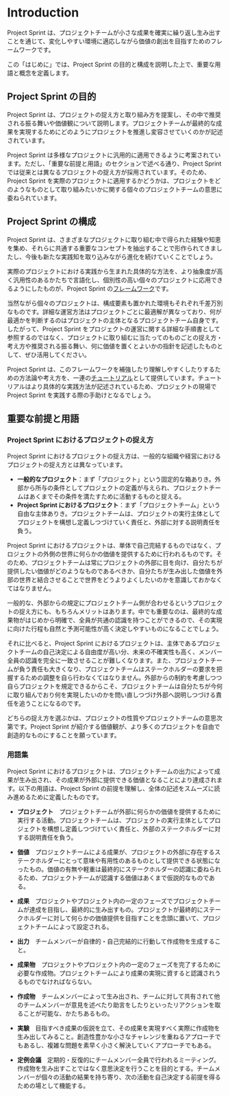 # Introduction

Project Sprint は、プロジェクトチームが小さな成果を確実に繰り返し生み出すことを通じて、変化しやすい環境に適応しながら価値の創出を目指すためのフレームワークです。

この「はじめに」では、Project Sprint の目的と構成を説明した上で、重要な用語と概念を定義します。

## Project Sprint の目的

Project Sprint は、プロジェクトの捉え方と取り組み方を提案し、その中で推奨される振る舞いや価値観について説明します。プロジェクトチームが最終的な成果を実現するためにどのようにプロジェクトを推進し変容させていくのかが記述されています。

Project Sprint は多様なプロジェクトに汎用的に適用できるように考案されています。ただし、「重要な前提と用語」のセクションで述べる通り、Project Sprint では従来とは異なるプロジェクトの捉え方が採用されています。そのため、Project Sprint を実際のプロジェクトに適用するかどうかは、プロジェクトをどのようなものとして取り組みたいかに関する個々のプロジェクトチームの意思に委ねられています。

## Project Sprint の構成

Project Sprint は、さまざまなプロジェクトに取り組む中で得られた経験や知恵を集め、それらに共通する重要なコンセプトを抽出することで形作られてきましたし、今後も新たな実践知を取り込みながら進化を続けていくことでしょう。

実際のプロジェクトにおける実践から生まれた具体的な方法を、より抽象度が高く汎用性のあるかたちで言語化し、個別性の高い個々のプロジェクトに応用できるようにしたものが、Project Sprint の[フレームワーク](framework.md)です。

当然ながら個々のプロジェクトは、構成要素も置かれた環境もそれぞれ千差万別なものです。詳細な運営方法はプロジェクトごとに最適解が異なっており、何が最適かを判断するのはプロジェクトの主体となるプロジェクトチーム自身です。したがって、Project Sprint をプロジェクトの運営に関する詳細な手順書として参照するのではなく、プロジェクトに取り組むに当たってのものごとの捉え方・考え方や推奨される振る舞い、何に価値を置くとよいかの指針を記述したものとして、ぜひ活用してください。

Project Sprint は、このフレームワークを補強したり理解しやすくしたりするための方法論や考え方を、一連の[チュートリアル](tutorial/README.md)として提供しています。チュートリアルはより具体的な実践方法が記述されているため、プロジェクトの現場でProject Sprint を実践する際の手助けとなるでしょう。

## 重要な前提と用語

### Project Sprint におけるプロジェクトの捉え方

Project Sprint におけるプロジェクトの捉え方は、一般的な組織や経営におけるプロジェクトの捉え方とは異なっています。

- **一般的なプロジェクト**：まず「プロジェクト」という固定的な箱ありき。外部から所与の条件としてプロジェクトの定義が与えられ、プロジェクトチームはあくまでその条件を満たすために活動するものと捉える。
- **Project Sprint におけるプロジェクト**：まず「プロジェクトチーム」という自由な主体ありき。プロジェクトチームは、プロジェクトの実行主体としてプロジェクトを構想し定義しつづけていく責任と、外部に対する説明責任を負う。

Project Sprint におけるプロジェクトは、単体で自己完結するものではなく、プロジェクトの外側の世界に何らかの価値を提供するために行われるものです。そのため、プロジェクトチームは常にプロジェクトの外部に目を向け、自分たちが提供したい価値がどのようなものであるべきか、自分たちが生み出した価値を外部の世界と結合させることで世界をどうよりよくしたいのかを意識しておかなくてはなりません。

一般的な、外部からの規定にプロジェクトチーム側が合わせるというプロジェクトの捉え方にも、もちろんメリットはあります。中でも重要なのは、最終的な成果物がはじめから明確で、全員が共通の認識を持つことができるので、その実現に向けた行程も自然と予測可能性が高く決定しやすいものになることでしょう。

それに比べると、Project Sprint におけるプロジェクトは、主体であるプロジェクトチームの自己決定による自由度が高い分、未来の不確実性も高く、メンバー全員の認識を完全に一致させることが難しくなります。また、プロジェクトチームが負う責任も大きくなり、プロジェクトチームはステークホルダーの要求を把握するための調整を自ら行わなくてはなりません。外部からの制約を考慮しつつ自らプロジェクトを規定できるからこそ、プロジェクトチームは自分たちが今何に取り組んでおり何を実現したいのかを問い直しつづけ外部へ説明しつづける責任を追うことになるのです。

どちらの捉え方を選ぶかは、プロジェクトの性質やプロジェクトチームの意思次第です。Project Sprint が紹介する価値観が、より多くのプロジェクトを自由で創造的なものにすることを願っています。

### 用語集

Project Sprint におけるプロジェクトは、プロジェクトチームの出力によって成果が生み出され、その成果が外部に提供できる価値となることにより達成されます。以下の用語は、Project Sprint の前提を理解し、全体の記述をスムーズに読み進めるために定義したものです。

- **プロジェクト**　プロジェクトチームが外部に何らかの価値を提供するために実行する活動。プロジェクトチームは、プロジェクトの実行主体としてプロジェクトを構想し定義しつづけていく責任と、外部のステークホルダーに対する説明責任を負う。

- **価値**　プロジェクトチームによる成果が、プロジェクトの外部に存在するステークホルダーにとって意味や有用性のあるものとして提供できる状態になったもの。価値の有無や軽重は最終的にステークホルダーの認識に委ねられるため、プロジェクトチームが認識する価値はあくまで仮説的なものである。

- **成果**　プロジェクトやプロジェクト内の一定のフェーズでプロジェクトチームが達成を目指し、最終的に生み出すもの。プロジェクトが最終的にステークホルダーに対して何らかの価値提供を目指すことを念頭に置いて、プロジェクトチームによって設定される。

- **出力**　チームメンバーが自律的・自己完結的に行動して作成物を生成すること。

- **成果物**　プロジェクトやプロジェクト内の一定のフェーズを完了するために必要な作成物。プロジェクトチームにより成果の実現に資すると認識されうるものでなければならない。

- **作成物**　チームメンバーによって生み出され、チームに対して共有されて他のチームメンバーが意見を述べたり助言をしたりといったリアクションを取ることが可能な、かたちあるもの。

- **実験**　目指すべき成果の仮説を立て、その成果を実現すべく実際に作成物を生み出してみること。創造性豊かな小さなチャレンジを重ねるアプローチでもあるし、複雑な問題を素早く小さく解決していくアプローチでもある。

- **定例会議**　定期的・反復的にチームメンバー全員で行われるミーティング。作成物を生み出すことではなく意思決定を行うことを目的とする。チームメンバーが個々の活動の結果を持ち寄り、次の活動を自己決定する前提を得るための場として機能する。
